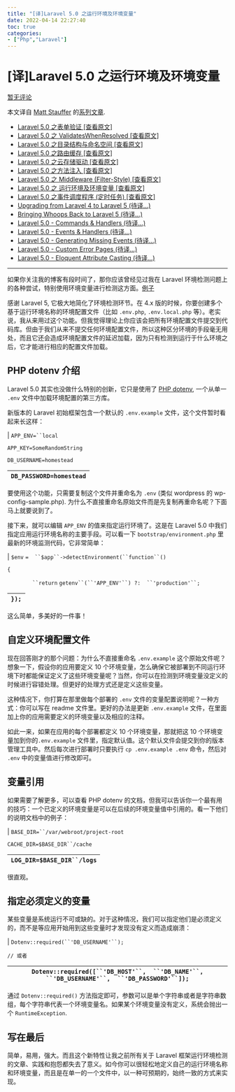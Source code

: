 ```yaml
---
title: "[译]Laravel 5.0 之运行环境及环境变量"
date: 2022-04-14 22:27:40
toc: true
categories:
- ["Php","Laravel"]
---
```


# [译]Laravel 5.0 之运行环境及环境变量
[暂无评论](http://www.ofcss.com/2015/02/22/laravel-5-environment-detection-and-environment-variables.html#respond)

本文译自  [Matt Stauffer](http://mattstauffer.co/)  的[系列文章](http://mattstauffer.co/tags/laravel+5).

- [Laravel 5.0 之表单验证](http://www.ofcss.com/2015/02/10/laravel-5-form-requests.html)[  [查看原文]](http://mattstauffer.co/blog/laravel-5.0-form-requests)
- [Laravel 5.0 之 ValidatesWhenResolved](http://www.ofcss.com/2015/02/11/laravel-5-validateswhenresolved.html)[  [查看原文]](http://mattstauffer.co/blog/laravel-5.0-validateswhenresolved)
- [Laravel 5.0 之目录结构与命名空间](http://www.ofcss.com/2015/02/12/laravel-5-directory-structure-and-namespace.html)[  [查看原文]](http://mattstauffer.co/blog/laravel-5.0-directory-structure-and-namespace)
- [Laravel 5.0 之路由缓存](http://www.ofcss.com/2015/02/12/laravel-6-route-caching.html)[  [查看原文]](http://mattstauffer.co/blog/laravel-5.0-route-caching)
- [Laravel 5.0 之云存储驱动](http://www.ofcss.com/2015/02/13/laravel-5-cloud-file-drivers.html)[  [查看原文]](http://mattstauffer.co/blog/laravel-5.0-cloud-file-drivers)
- [Laravel 5.0 之方法注入](http://www.ofcss.com/2015/02/15/laravel-5-method-injection.html)[  [查看原文]](http://mattstauffer.co/blog/laravel-5.0-method-injection)
- [Laravel 5.0 之 Middleware (Filter-Style)](http://www.ofcss.com/2015/02/21/laravel-5-middleware-filter-style.html)[  [查看原文]](http://mattstauffer.co/blog/laravel-5.0-middleware-filter-style)
- [Laravel 5.0 之 运行环境及环境变量](http://www.ofcss.com/2015/02/22/laravel-5-environment-detection-and-environment-variables.html)[  [查看原文]](http://mattstauffer.co/blog/laravel-5.0-environment-detection-and-environment-variables)
- [Laravel 5.0 之事件调度程序 (定时任务)](http://www.ofcss.com/2015/02/22/laravel-5-event-scheduling.html)[  [查看原文]](http://mattstauffer.co/blog/laravel-5.0-event-scheduling)
- [Upgrading from Laravel 4 to Laravel 5 (待译...)](http://mattstauffer.co/blog/upgrading-from-laravel-4-to-laravel-5)
- [Bringing Whoops Back to Laravel 5 (待译...)](http://mattstauffer.co/blog/bringing-whoops-back-to-laravel-5)
- [Laravel 5.0 - Commands & Handlers (待译...)](http://mattstauffer.co/blog/laravel-5.0-commands-and-handlers)
- [Laravel 5.0 - Events & Handlers (待译...)](http://mattstauffer.co/blog/laravel-5.0-events-and-handlers)
- [Laravel 5.0 - Generating Missing Events (待译...)](http://mattstauffer.co/blog/laravel-5.0-generating-missing-events)
- [Laravel 5.0 - Custom Error Pages (待译...)](http://mattstauffer.co/blog/laravel-5.0-custom-error-pages)
- [Laravel 5.0 - Eloquent Attribute Casting (待译...)](http://mattstauffer.co/blog/laravel-5.0-eloquent-attribute-casting)

---

如果你关注我的博客有段时间了，那你应该曾经见过我在 Laravel 环境检测问题上的各种尝试，特别使用环境变量进行检测这方面。[例子](http://mattstauffer.co/blog/laravel-forge-using-environment-variables-for-environment-detection)

感谢 Laravel 5, 它极大地简化了环境检测环节。在 4.x 版的时候，你要创建多个基于运行环境名称的环境配置文件（比如  `.env.php`,  `.env.local.php`  等）。老实说，我从来用过这个功能。但我觉得理论上你应该会把所有环境配置文件提交到代码库。但由于我们从来不提交任何环境配置文件，所以这种区分环境的手段毫无用处，而且它还会造成环境配置文件的延迟加载，因为只有检测到运行于什么环境之后，它才能进行相应的配置文件加载。




## PHP dotenv 介绍
Laravel 5.0 其实也没做什么特别的创新，它只是使用了  [PHP dotenv](https://github.com/vlucas/phpdotenv), 一个从单一  `.env`  文件中加载环境配置的第三方库。

新版本的 Laravel 初始框架包含一个默认的  `.env.example`  文件，这个文件暂时看起来长这样：

| `APP_ENV=``local`

`APP_KEY=SomeRandomString`

`DB_USERNAME=homestead`

`DB_PASSWORD=homestead` |
| --- |

要使用这个功能，只需要复制这个文件并重命名为  `.env`  (类似 wordpress 的 wp-config-sample.php). 为什么不直接重命名原始文件而是先复制再重命名呢？下面马上就要说到了。

接下来，就可以编辑  `APP_ENV`  的值来指定运行环境了。这是在 Laravel 5.0 中我们指定应用运行环境名称的主要手段。可以看一下  `bootstrap/environment.php`  里最新的环境监测代码，它非常简单：

| `$env` `=  ``$app``->detectEnvironment(``function``()`

`{`

`        ``return` `getenv``(``'APP_ENV'``) ?:  ``'production'``;`

`});` |
| --- |

这么简单，多美好的一件事！

## 自定义环境配置文件
现在回答刚才的那个问题：为什么不直接重命名  `.env.example`  这个原始文件呢？想象一下，假设你的应用要定义 10 个环境变量，怎么确保它被部署到不同运行环境下时都能保证定义了这些环境变量呢？当然，你可以在捡测到环境变量没定义的时候进行容错处理。但更好的处理方式还是定义这些变量。

这种情况下，你打算在那里做每个部署的  `.env`  文件的变量配置说明呢？一种方式：你可以写在 readme 文件里。更好的办法是更新  `.env.example`  文件，在里面加上你的应用需要定义的环境变量以及相应的注释。

如此一来，如果在应用的每个部署都定义 10 个环境变量，那就把这 10 个环境变量加到你的`.env.example`  文件里，指定默认值。这个默认文件会提交到你的版本管理工具中。然后每次进行部署时只要执行  `cp .env.example .env`  命令，然后对  `.env`  中的变量值进行修改即可。

## 变量引用
如果需要了解更多，可以查看 PHP dotenv 的文档，但我可以告诉你一个最有用的技巧：一个已定义的环境变量是可以在后续的环境变量值中引用的。看一下他们的说明文档中的例子：

| `BASE_DIR=``/var/webroot/project-root`

`CACHE_DIR=$BASE_DIR``/cache`

`LOG_DIR=$BASE_DIR``/logs` |
| --- |

很直观。

## 指定必须定义的变量
某些变量是系统运行不可或缺的。对于这种情况，我们可以指定他们是必须定义的，而不是等应用开始用到这些变量时才发现没有定义而造成崩溃：

| `Dotenv::required(``'DB_USERNAME'``);`

`// 或者`

`Dotenv::required([``'DB_HOST'``,  ``'DB_NAME'``,  ``'DB_USERNAME'``,  ``'DB_PASSWORD'``]);` |
| --- |

通过  `Dotenv::required()`  方法指定即可，参数可以是单个字符串或者是字符串数组，每个字符串代表一个环境变量名。如果某个环境变量没有定义，系统会抛出一个  `RuntimeException`.

## 写在最后
简单，易用，强大。而且这个新特性让我之前所有关于 Laravel 框架运行环境检测的文章、实践和抱怨都失去了意义。如今你可以很轻松地定义自己的运行环境名称和环境变量，而且是在单一的一个文件中，以一种可预期的，始终一致的方式来实现。

